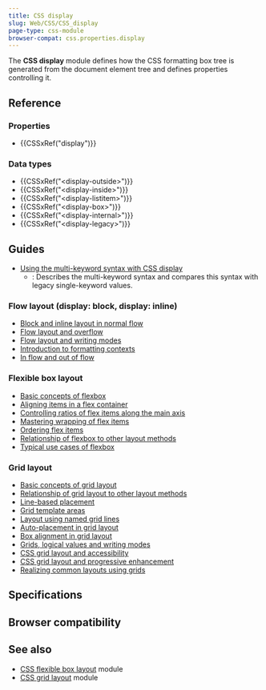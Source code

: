```yaml
---
title: CSS display
slug: Web/CSS/CSS_display
page-type: css-module
browser-compat: css.properties.display
---
```




The **CSS display** module defines how the CSS formatting box tree is generated from the document element tree and defines properties controlling it.

## Reference

### Properties

- {{CSSxRef("display")}}

### Data types

- {{CSSxRef("&lt;display-outside&gt;")}}
- {{CSSxRef("&lt;display-inside&gt;")}}
- {{CSSxRef("&lt;display-listitem&gt;")}}
- {{CSSxRef("&lt;display-box&gt;")}}
- {{CSSxRef("&lt;display-internal&gt;")}}
- {{CSSxRef("&lt;display-legacy&gt;")}}

## Guides

- [Using the multi-keyword syntax with CSS display](/Web/CSS/display/multi-keyword_syntax_of_display)
  - : Describes the multi-keyword syntax and compares this syntax with legacy single-keyword values.

### Flow layout (display: block, display: inline)

- [Block and inline layout in normal flow](/Web/CSS/CSS_flow_layout/Block_and_inline_layout_in_normal_flow)
- [Flow layout and overflow](/Web/CSS/CSS_flow_layout/Flow_layout_and_overflow)
- [Flow layout and writing modes](/Web/CSS/CSS_flow_layout/Flow_layout_and_writing_modes)
- [Introduction to formatting contexts](/Web/CSS/CSS_flow_layout/Introduction_to_formatting_contexts)
- [In flow and out of flow](/Web/CSS/CSS_flow_layout/In_flow_and_out_of_flow)

### Flexible box layout

- [Basic concepts of flexbox](/Web/CSS/CSS_flexible_box_layout/Basic_concepts_of_flexbox)
- [Aligning items in a flex container](/Web/CSS/CSS_flexible_box_layout/Aligning_items_in_a_flex_container)
- [Controlling ratios of flex items along the main axis](/Web/CSS/CSS_flexible_box_layout/Controlling_ratios_of_flex_items_along_the_main_axis)
- [Mastering wrapping of flex items](/Web/CSS/CSS_flexible_box_layout/Mastering_wrapping_of_flex_items)
- [Ordering flex items](/Web/CSS/CSS_flexible_box_layout/Ordering_flex_items)
- [Relationship of flexbox to other layout methods](/Web/CSS/CSS_flexible_box_layout/Relationship_of_flexbox_to_other_layout_methods)
- [Typical use cases of flexbox](/Web/CSS/CSS_flexible_box_layout/Typical_use_cases_of_flexbox)

### Grid layout

- [Basic concepts of grid layout](/Web/CSS/CSS_grid_layout/Basic_concepts_of_grid_layout)
- [Relationship of grid layout to other layout methods](/Web/CSS/CSS_grid_layout/Relationship_of_grid_layout_with_other_layout_methods)
- [Line-based placement](/Web/CSS/CSS_grid_layout/Grid_layout_using_line-based_placement)
- [Grid template areas](/Web/CSS/CSS_grid_layout/Grid_template_areas)
- [Layout using named grid lines](/Web/CSS/CSS_grid_layout/Grid_layout_using_named_grid_lines)
- [Auto-placement in grid layout](/Web/CSS/CSS_grid_layout/Auto-placement_in_grid_layout)
- [Box alignment in grid layout](/Web/CSS/CSS_grid_layout/Box_alignment_in_grid_layout)
- [Grids, logical values and writing modes](/Web/CSS/CSS_grid_layout/Grids_logical_values_and_writing_modes)
- [CSS grid layout and accessibility](/Web/CSS/CSS_grid_layout/Grid_layout_and_accessibility)
- [CSS grid layout and progressive enhancement](/Web/CSS/CSS_grid_layout/Grid_layout_and_progressive_enhancement)
- [Realizing common layouts using grids](/Web/CSS/CSS_grid_layout/Realizing_common_layouts_using_grids)

## Specifications



## Browser compatibility



## See also

- [CSS flexible box layout](/Web/CSS/CSS_flexible_box_layout) module
- [CSS grid layout](/Web/CSS/CSS_grid_layout) module
